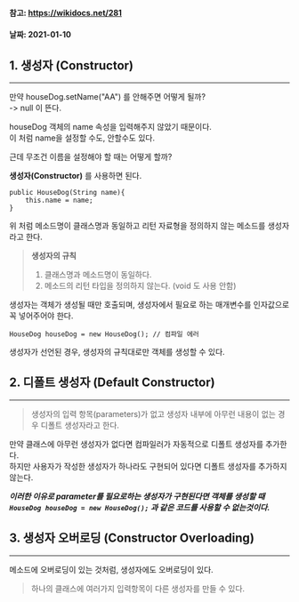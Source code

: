 #### 참고: https://wikidocs.net/281
#### 날짜: 2021-01-10

## 1. 생성자 (Constructor)
- - -
만약 houseDog.setName("AA") 를 안해주면 어떻게 될까?  
-> null 이 뜬다.

houseDog 객체의 name 속성을 입력해주지 않았기 때문이다.  
이 처럼 name을 설정할 수도, 안할수도 있다.

근데 무조건 이름을 설정해야 할 때는 어떻게 할까?

**생성자(Constructor)** 를 사용하면 된다.
```
public HouseDog(String name){
    this.name = name;
}
```
위 처럼 메소드명이 클래스명과 동일하고 리턴 자료형을 정의하지 않는 메소드를 생성자라고 한다.  

> **생성자의 규칙**
> 1. 클래스명과 메소드명이 동일하다.  
> 2. 메소드의 리턴 타입을 정의하지 않는다. (void 도 사용 안함)

생성자는 객체가 생성될 때만 호출되며, 생성자에서 필요로 하는 매개변수를 인자값으로 꼭 넣어주어야 한다.
```
HouseDog houseDog = new HouseDog(); // 컴파일 에러
```

생성자가 선언된 경우, 생성자의 규칙대로만 객체를 생성할 수 있다.


## 2. 디폴트 생성자 (Default Constructor)
- - -
> 생성자의 입력 항목(parameters)가 없고 생성자 내부에 아무런 내용이 없는 경우 디폴트 생성자라고 한다.

만약 클래스에 아무런 생성자가 없다면 컴파일러가 자동적으로 디폴트 생성자를 추가한다.  
하지만 사용자가 작성한 생성자가 하나라도 구현되어 있다면 디폴트 생성자를 추가하지 않는다.

***이러한 이유로 parameter를 필요로하는 생성자가 구현된다면 객체를 생성할 때  `HouseDog houseDog = new HouseDog();` 과 같은 코드를 사용할 수 없는것이다.*** 

## 3. 생성자 오버로딩 (Constructor Overloading)
- - -
메소드에 오버로딩이 있는 것처럼, 생성자에도 오버로딩이 있다.
> 하나의 클래스에 여러가지 입력항목이 다른 생성자를 만들 수 있다.

